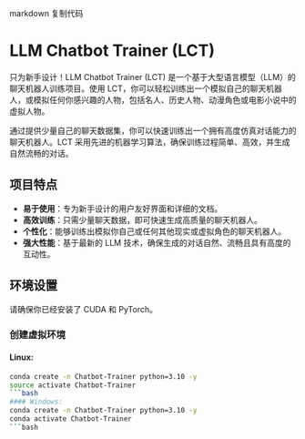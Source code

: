 markdown
复制代码
# LLM Chatbot Trainer (LCT)

只为新手设计！LLM Chatbot Trainer (LCT) 是一个基于大型语言模型（LLM）的聊天机器人训练项目。使用 LCT，你可以轻松训练出一个模拟自己的聊天机器人，或模拟任何你感兴趣的人物，包括名人、历史人物、动漫角色或电影小说中的虚拟人物。

通过提供少量自己的聊天数据集，你可以快速训练出一个拥有高度仿真对话能力的聊天机器人。LCT 采用先进的机器学习算法，确保训练过程简单、高效，并生成自然流畅的对话。

## 项目特点

- **易于使用**：专为新手设计的用户友好界面和详细的文档。
- **高效训练**：只需少量聊天数据，即可快速生成高质量的聊天机器人。
- **个性化**：能够训练出模拟你自己或任何其他现实或虚拟角色的聊天机器人。
- **强大性能**：基于最新的 LLM 技术，确保生成的对话自然、流畅且具有高度的互动性。

## 环境设置

请确保你已经安装了 CUDA 和 PyTorch。

### 创建虚拟环境

#### Linux:
```bash
conda create -n Chatbot-Trainer python=3.10 -y
source activate Chatbot-Trainer
```bash
#### Windows:
conda create -n Chatbot-Trainer python=3.10 -y
conda activate Chatbot-Trainer
```bash

